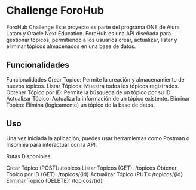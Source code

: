 # Challenge ForoHub

ForoHub Challenge
Este proyecto es parte del programa ONE de Alura Latam y Oracle Next Education. ForoHub es una API diseñada para gestionar tópicos, permitiendo a los usuarios crear, actualizar, listar y eliminar tópicos almacenados en una base de datos.



## Funcionalidades

Funcionalidades
Crear Tópico: Permite la creación y almacenamiento de nuevos tópicos.
Listar Tópicos: Muestra todos los tópicos registrados.
Obtener Tópico por ID: Permite la búsqueda de un tópico por su ID.
Actualizar Tópico: Actualiza la información de un tópico existente.
Eliminar Tópico: Elimina (lógicamente) un tópico de la base de datos.


## Uso
Una vez iniciada la aplicación, puedes usar herramientas como Postman o Insomnia para interactuar con la API.

Rutas Disponibles:

Crear Tópico (POST): /topicos
Listar Tópicos (GET): /topicos
Obtener Tópico por ID (GET): /topicos/{id}
Actualizar Tópico (PUT): /topicos/{id}
Eliminar Tópico (DELETE): /topicos/{id}
